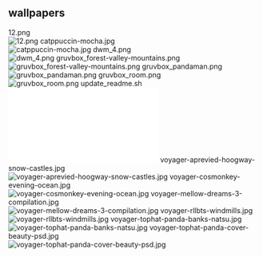 ## wallpapers
12.png  
![12.png](12.png)
catppuccin-mocha.jpg  
![catppuccin-mocha.jpg](catppuccin-mocha.jpg)
dwm_4.png  
![dwm_4.png](dwm_4.png)
gruvbox_forest-valley-mountains.png  
![gruvbox_forest-valley-mountains.png](gruvbox_forest-valley-mountains.png)
gruvbox_pandaman.png  
![gruvbox_pandaman.png](gruvbox_pandaman.png)
gruvbox_room.png  
![gruvbox_room.png](gruvbox_room.png)
update_readme.sh  
![update_readme.sh](update_readme.sh)
voyager-aprevied-hoogway-snow-castles.jpg  
![voyager-aprevied-hoogway-snow-castles.jpg](voyager-aprevied-hoogway-snow-castles.jpg)
voyager-cosmonkey-evening-ocean.jpg  
![voyager-cosmonkey-evening-ocean.jpg](voyager-cosmonkey-evening-ocean.jpg)
voyager-mellow-dreams-3-compilation.jpg  
![voyager-mellow-dreams-3-compilation.jpg](voyager-mellow-dreams-3-compilation.jpg)
voyager-rllbts-windmills.jpg  
![voyager-rllbts-windmills.jpg](voyager-rllbts-windmills.jpg)
voyager-tophat-panda-banks-natsu.jpg  
![voyager-tophat-panda-banks-natsu.jpg](voyager-tophat-panda-banks-natsu.jpg)
voyager-tophat-panda-cover-beauty-psd.jpg  
![voyager-tophat-panda-cover-beauty-psd.jpg](voyager-tophat-panda-cover-beauty-psd.jpg)
